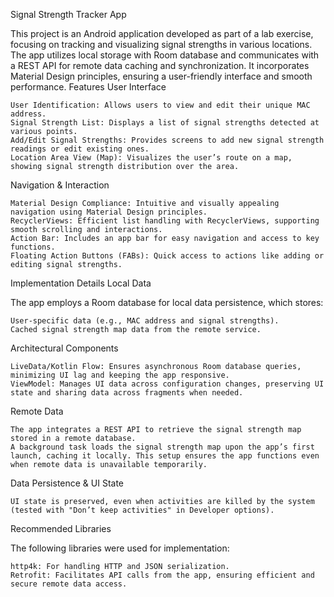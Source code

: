 Signal Strength Tracker App

This project is an Android application developed as part of a lab exercise, focusing on tracking and visualizing signal strengths in various locations. The app utilizes local storage with Room database and communicates with a REST API for remote data caching and synchronization. It incorporates Material Design principles, ensuring a user-friendly interface and smooth performance.
Features
User Interface

    User Identification: Allows users to view and edit their unique MAC address.
    Signal Strength List: Displays a list of signal strengths detected at various points.
    Add/Edit Signal Strengths: Provides screens to add new signal strength readings or edit existing ones.
    Location Area View (Map): Visualizes the user’s route on a map, showing signal strength distribution over the area.

Navigation & Interaction

    Material Design Compliance: Intuitive and visually appealing navigation using Material Design principles.
    RecyclerViews: Efficient list handling with RecyclerViews, supporting smooth scrolling and interactions.
    Action Bar: Includes an app bar for easy navigation and access to key functions.
    Floating Action Buttons (FABs): Quick access to actions like adding or editing signal strengths.

Implementation Details
Local Data

The app employs a Room database for local data persistence, which stores:

    User-specific data (e.g., MAC address and signal strengths).
    Cached signal strength map data from the remote service.

Architectural Components

    LiveData/Kotlin Flow: Ensures asynchronous Room database queries, minimizing UI lag and keeping the app responsive.
    ViewModel: Manages UI data across configuration changes, preserving UI state and sharing data across fragments when needed.

Remote Data

    The app integrates a REST API to retrieve the signal strength map stored in a remote database.
    A background task loads the signal strength map upon the app’s first launch, caching it locally. This setup ensures the app functions even when remote data is unavailable temporarily.

Data Persistence & UI State

    UI state is preserved, even when activities are killed by the system (tested with "Don’t keep activities" in Developer options).

Recommended Libraries

The following libraries were used for implementation:

    http4k: For handling HTTP and JSON serialization.
    Retrofit: Facilitates API calls from the app, ensuring efficient and secure remote data access.
